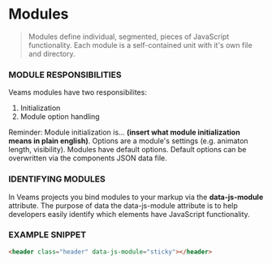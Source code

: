 [//]: # ({{#wrapWith "grid-row"}})
[//]: #     ({{#wrapWith "grid-col" colClasses="is-col-mobile-l-12"}})

# Modules

> Modules define individual, segmented, pieces of JavaScript functionality. Each module is a self-contained unit with it's own file and directory.

[//]: #     ({{/wrapWith}})
[//]: #     ({{#wrapWith "grid-col" colClasses="is-col-mobile-l-12"}})

### MODULE RESPONSIBILITIES
Veams modules have two responsibilites: 
1. Initialization
1. Module option handling

Reminder: Module initialization is... **(insert what module initialization means in plain english)**. Options are a module's settings (e.g. animaton length, visibility). Modules have default options. Default options can be overwritten via the components JSON data file.

[//]: #     ({{/wrapWith}})
[//]: # ({{/wrapWith}})

[//]: # ({{#wrapWith "grid-row"}})
[//]: #     ({{#wrapWith "grid-col" colClasses="is-col-mobile-l-6"}})

### IDENTIFYING MODULES 
In Veams projects you bind modules to your markup via the ****data-js-module**** attribute. The purpose of data the data-js-module attribute is to help developers easily identify which elements have JavaScript functionality.

[//]: #     ({{/wrapWith}})
[//]: #     ({{#wrapWith "grid-col" colClasses="is-col-mobile-l-6"}})

### EXAMPLE SNIPPET

```html
<header class="header" data-js-module="sticky"></header>
```
[//]: #     ({{/wrapWith}})
[//]: # ({{/wrapWith}})

